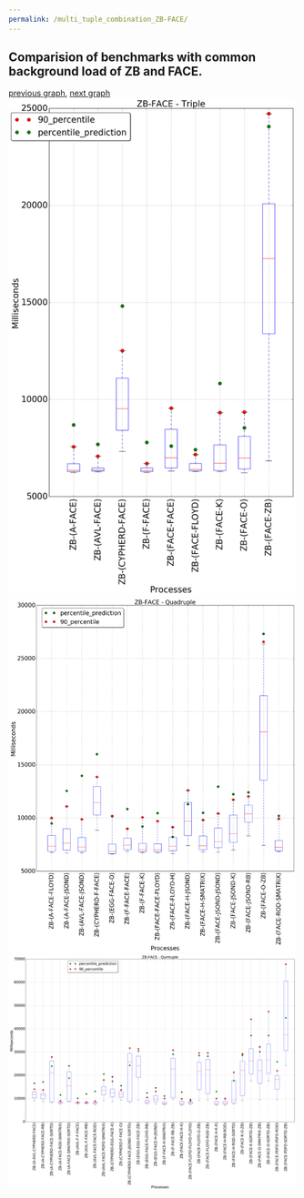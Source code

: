 ```yaml
---
permalink: /multi_tuple_combination_ZB-FACE/
---
```



## Comparision of benchmarks with common background load of ZB and FACE.

[previous graph](../multi_tuple_combination_ZB-EGG/), [next graph](../multi_tuple_combination_ZB-FLOYD/)
![graph figure](./images/triple/ZB/ZB-FACE_box.png)![graph figure](./images/quadruple/ZB/ZB-FACE_box.png)![graph figure](./images/quintuple/ZB/ZB-FACE_box.png)